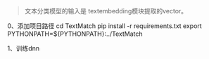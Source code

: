 > 文本分类模型的输入是 textembedding模块提取的vector。

0、添加项目路径
cd TextMatch
pip install -r requirements.txt
export PYTHONPATH=${PYTHONPATH}:../TextMatch

1、训练dnn


